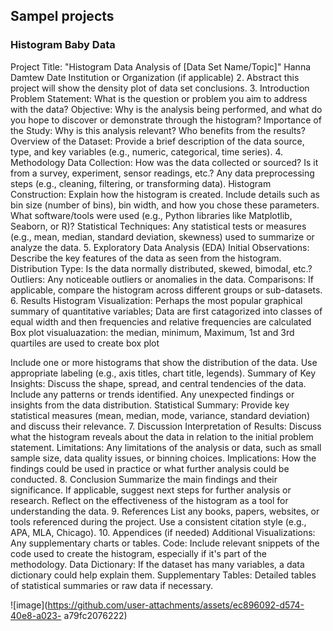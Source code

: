 ## Sampel projects
### Histogram Baby Data


Project Title: "Histogram Data Analysis of [Data Set Name/Topic]"
Hanna Damtew 
Date
Institution or Organization (if applicable)
2. Abstract
this project will show the density plot of data set 
conclusions.
3. Introduction
Problem Statement: What is the question or problem you aim to address with the data?
Objective: Why is the analysis being performed, and what do you hope to discover or demonstrate through the histogram?
Importance of the Study: Why is this analysis relevant? Who benefits from the results?
Overview of the Dataset: Provide a brief description of the data source, type, and key variables (e.g., numeric, categorical, time series).
4. Methodology
Data Collection:
How was the data collected or sourced? Is it from a survey, experiment, sensor readings, etc.?
Any data preprocessing steps (e.g., cleaning, filtering, or transforming data).
Histogram Construction:
Explain how the histogram is created.
Include details such as bin size (number of bins), bin width, and how you chose these parameters.
What software/tools were used (e.g., Python libraries like Matplotlib, Seaborn, or R)?
Statistical Techniques:
Any statistical tests or measures (e.g., mean, median, standard deviation, skewness) used to summarize or analyze the data.
5. Exploratory Data Analysis (EDA)
Initial Observations: Describe the key features of the data as seen from the histogram.
Distribution Type: Is the data normally distributed, skewed, bimodal, etc.?
Outliers: Any noticeable outliers or anomalies in the data.
Comparisons: If applicable, compare the histogram across different groups or sub-datasets.
6. Results
Histogram Visualization:
Perhaps the most popular graphical summary of quantitative variables; Data are first catagorized into classes of equal width and then frequencies and relative frequencies are calculated 
Box plot visualuazation:
the median, minimum, Maximum, 1st and 3rd quartiles are used to create box plot 

Include one or more histograms that show the distribution of the data.
Use appropriate labeling (e.g., axis titles, chart title, legends).
Summary of Key Insights:
Discuss the shape, spread, and central tendencies of the data.
Include any patterns or trends identified.
Any unexpected findings or insights from the data distribution.
Statistical Summary:
Provide key statistical measures (mean, median, mode, variance, standard deviation) and discuss their relevance.
7. Discussion
Interpretation of Results: Discuss what the histogram reveals about the data in relation to the initial problem statement.
Limitations: Any limitations of the analysis or data, such as small sample size, data quality issues, or binning choices.
Implications: How the findings could be used in practice or what further analysis could be conducted.
8. Conclusion
Summarize the main findings and their significance.
If applicable, suggest next steps for further analysis or research.
Reflect on the effectiveness of the histogram as a tool for understanding the data.
9. References
List any books, papers, websites, or tools referenced during the project. Use a consistent citation style (e.g., APA, MLA, Chicago).
10. Appendices (if needed)
Additional Visualizations: Any supplementary charts or tables.
Code: Include relevant snippets of the code used to create the histogram, especially if it's part of the methodology.
Data Dictionary: If the dataset has many variables, a data dictionary could help explain them.
Supplementary Tables: Detailed tables of statistical summaries or raw data if necessary.

![image](https://github.com/user-attachments/assets/ec896092-d574-40e8-a023-
a79fc2076222)
